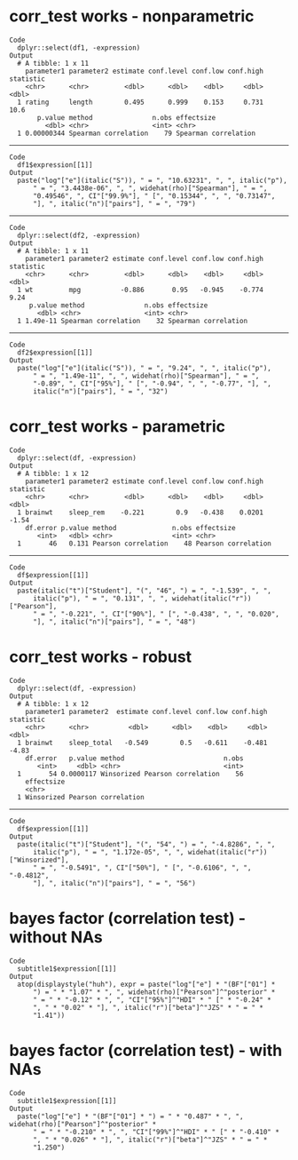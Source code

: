# corr_test works - nonparametric

    Code
      dplyr::select(df1, -expression)
    Output
      # A tibble: 1 x 11
        parameter1 parameter2 estimate conf.level conf.low conf.high statistic
        <chr>      <chr>         <dbl>      <dbl>    <dbl>     <dbl>     <dbl>
      1 rating     length        0.495      0.999    0.153     0.731      10.6
           p.value method               n.obs effectsize          
             <dbl> <chr>                <int> <chr>               
      1 0.00000344 Spearman correlation    79 Spearman correlation

---

    Code
      df1$expression[[1]]
    Output
      paste("log"["e"](italic("S")), " = ", "10.63231", ", ", italic("p"), 
          " = ", "3.4438e-06", ", ", widehat(rho)["Spearman"], " = ", 
          "0.49546", ", CI"["99.9%"], " [", "0.15344", ", ", "0.73147", 
          "], ", italic("n")["pairs"], " = ", "79")

---

    Code
      dplyr::select(df2, -expression)
    Output
      # A tibble: 1 x 11
        parameter1 parameter2 estimate conf.level conf.low conf.high statistic
        <chr>      <chr>         <dbl>      <dbl>    <dbl>     <dbl>     <dbl>
      1 wt         mpg          -0.886       0.95   -0.945    -0.774      9.24
         p.value method               n.obs effectsize          
           <dbl> <chr>                <int> <chr>               
      1 1.49e-11 Spearman correlation    32 Spearman correlation

---

    Code
      df2$expression[[1]]
    Output
      paste("log"["e"](italic("S")), " = ", "9.24", ", ", italic("p"), 
          " = ", "1.49e-11", ", ", widehat(rho)["Spearman"], " = ", 
          "-0.89", ", CI"["95%"], " [", "-0.94", ", ", "-0.77", "], ", 
          italic("n")["pairs"], " = ", "32")

# corr_test works - parametric

    Code
      dplyr::select(df, -expression)
    Output
      # A tibble: 1 x 12
        parameter1 parameter2 estimate conf.level conf.low conf.high statistic
        <chr>      <chr>         <dbl>      <dbl>    <dbl>     <dbl>     <dbl>
      1 brainwt    sleep_rem    -0.221        0.9   -0.438    0.0201     -1.54
        df.error p.value method              n.obs effectsize         
           <int>   <dbl> <chr>               <int> <chr>              
      1       46   0.131 Pearson correlation    48 Pearson correlation

---

    Code
      df$expression[[1]]
    Output
      paste(italic("t")["Student"], "(", "46", ") = ", "-1.539", ", ", 
          italic("p"), " = ", "0.131", ", ", widehat(italic("r"))["Pearson"], 
          " = ", "-0.221", ", CI"["90%"], " [", "-0.438", ", ", "0.020", 
          "], ", italic("n")["pairs"], " = ", "48")

# corr_test works - robust

    Code
      dplyr::select(df, -expression)
    Output
      # A tibble: 1 x 12
        parameter1 parameter2  estimate conf.level conf.low conf.high statistic
        <chr>      <chr>          <dbl>      <dbl>    <dbl>     <dbl>     <dbl>
      1 brainwt    sleep_total   -0.549        0.5   -0.611    -0.481     -4.83
        df.error   p.value method                         n.obs
           <int>     <dbl> <chr>                          <int>
      1       54 0.0000117 Winsorized Pearson correlation    56
        effectsize                    
        <chr>                         
      1 Winsorized Pearson correlation

---

    Code
      df$expression[[1]]
    Output
      paste(italic("t")["Student"], "(", "54", ") = ", "-4.8286", ", ", 
          italic("p"), " = ", "1.172e-05", ", ", widehat(italic("r"))["Winsorized"], 
          " = ", "-0.5491", ", CI"["50%"], " [", "-0.6106", ", ", "-0.4812", 
          "], ", italic("n")["pairs"], " = ", "56")

# bayes factor (correlation test) - without NAs

    Code
      subtitle1$expression[[1]]
    Output
      atop(displaystyle("huh"), expr = paste("log"["e"] * "(BF"["01"] * 
          ") = " * "1.07" * ", ", widehat(rho)["Pearson"]^"posterior" * 
          " = " * "-0.12" * ", ", "CI"["95%"]^"HDI" * " [" * "-0.24" * 
          ", " * "0.02" * "], ", italic("r")["beta"]^"JZS" * " = " * 
          "1.41"))

# bayes factor (correlation test) - with NAs

    Code
      subtitle1$expression[[1]]
    Output
      paste("log"["e"] * "(BF"["01"] * ") = " * "0.487" * ", ", widehat(rho)["Pearson"]^"posterior" * 
          " = " * "-0.210" * ", ", "CI"["99%"]^"HDI" * " [" * "-0.410" * 
          ", " * "0.026" * "], ", italic("r")["beta"]^"JZS" * " = " * 
          "1.250")

